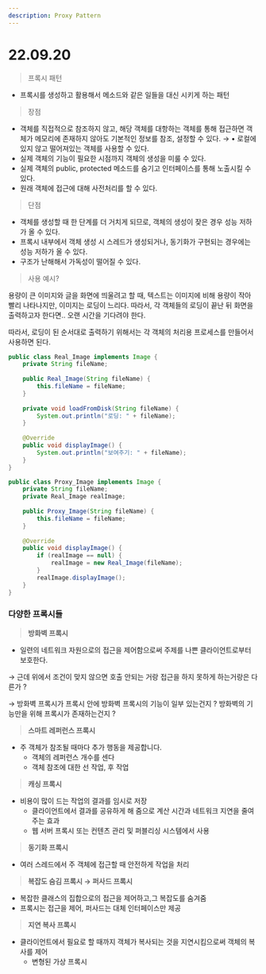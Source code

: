 ```yaml
---
description: Proxy Pattern
---
```


# 22.09.20

> 프록시 패턴

* 프록시를 생성하고 활용해서 메소드와 같은 일들을 대신 시키게 하는 패턴

> 장점

* 객체를 직접적으로 참조하지 않고, 해당 객체를 대항하는 객체를 통해 접근하면 객체가 메모리에 존재하지 않아도 기본적인 정보를 참조, 설정할 수 있다. → • 로컬에 있지 않고 떨어져있는 객체를 사용할 수 있다.
* 실제 객체의 기능이 필요한 시점까지 객체의 생성을 미룰 수 있다.
* 실제 객체의 public, protected 메소드를 숨기고 인터페이스를 통해 노출시킬 수 있다.
* 원래 객체에 접근에 대해 사전처리를 할 수 있다.

> 단점

* 객체를 생성할 때 한 단계를 더 거치게 되므로, 객체의 생성이 잦은 경우 성능 저하가 올 수 있다.
* 프록시 내부에서 객체 생성 시 스레드가 생성되거나, 동기화가 구현되는 경우에는 성능 저하가 올 수 있다.
* 구조가 난해해서 가독성이 떨어질 수 있다.

> 사용 예시?

용량이 큰 이미지와 글을 화면에 띄울려고 할 때, 텍스트는 이미지에 비해 용량이 작아 빨리 나타나지만, 이미지는 로딩이 느리다. 따라서, 각 객체들의 로딩이 끝난 뒤 화면을 출력하고자 한다면.. 오랜 시간을 기다려야 한다.

따라서, 로딩이 된 순서대로 출력하기 위해서는 각 객체의 처리용 프로세스를 만들어서 사용하면 된다.

```java
public class Real_Image implements Image {
	private String fileName;
    
    public Real_Image(String fileName) {
    	this.fileName = fileName;
    }
    
    private void loadFromDisk(String fileName) {
    	System.out.println("로딩: " + fileName);
    }
    
    @Override
    public void displayImage() {
        System.out.println("보여주기: " + fileName);
    }
}
```

```java
public class Proxy_Image implements Image {
    private String fileName;
    private Real_Image realImage;
    
    public Proxy_Image(String fileName) {
    	this.fileName = fileName;
    }
    
    @Override
    public void displayImage() {
    	if (realImage == null) {
        	realImage = new Real_Image(fileName);
        }
        realImage.displayImage();
    }
}
```



### 다양한 프록시들

> **방화벽 프록시**

* 일련의 네트워크 자원으로의 접근을 제어함으로써 주제를 나쁜 클라이언트로부터 보호한다.

→ 근데 위에서 조건이 맞지 않으면 호출 안되는 거랑 접근을 하지 못하게 하는거랑은 다른가 ?

→ 방화벽 프록시가 프록시 안에 방화벽 프록시의 기능이 일부 있는건지 ? 방화벽의 기능만을 위해 프록시가 존재하는건지 ?

> **스마트 레퍼런스 프록시**

* 주 객체가 참조될 때마다 추가 행동을 제공합니다.
  * 객체의 레퍼런스 개수를 센다
  * 객체 참조에 대한 선 작업, 후 작업

> **캐싱 프록시**

* 비용이 많이 드는 작업의 결과를 임시로 저장
  * 클라이언트에서 결과를 공유하게 해 줌으로 계산 시간과 네트워크 지연을 줄여 주는 효과
  * 웹 서버 프록시 또는 컨텐츠 관리 및 퍼블리싱 시스템에서 사용

> **동기화 프록시**

* 여러 스레드에서 주 객체에 접근할 때 안전하게 작업을 처리

> **복잡도 숨김 프록시 → 퍼사드 프록시**

* 복잡한 클래스의 집합으로의 접근을 제어하고,그 복잡도를 숨겨줌
* 프록시는 접근을 제어, 퍼사드는 대체 인터페이스만 제공

> **지연 복사 프록시**

* 클라이언트에서 필요로 할 때까지 객체가 복사되는 것을 지연시킴으로써 객체의 복사를 제어
  * 변형된 가상 프록시
